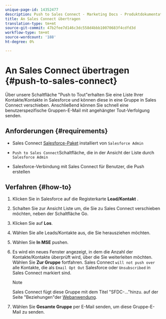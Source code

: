 ```yaml
---
unique-page-id: 14352477
description: Push to Sales Connect - Marketing Docs - Produktdokumentation
title: An Sales Connect übertragen
translation-type: tm+mt
source-git-commit: 47b2fee7d146c3dc558d4bbb10070683f4cdfd3d
workflow-type: tm+mt
source-wordcount: '188'
ht-degree: 0%

---
```



# An Sales Connect übertragen {#push-to-sales-connect}

Über unsere Schaltfläche &quot;Push to Tout&quot;erhalten Sie eine Liste Ihrer Kontakte/Kontakte in Salesforce und können diese in eine Gruppe in Sales Connect verschieben. Anschließend können Sie schnell eine benutzerspezifische Gruppen-E-Mail mit angehängter Tout-Verfolgung senden.

## Anforderungen {#requirements}

* Sales Connect [Salesforce-Paket](http://docs.marketo.com/x/C4PS) installiert von `Salesforce Admin`

* `Push to Sales Connect`Schaltfläche, die in der Ansicht der Liste durch `Salesforce Admin`

* Salesforce-Verbindung mit Sales Connect für Benutzer, die Push erstellen

## Verfahren {#how-to}

1. Klicken Sie in Salesforce auf die Registerkarte **Lead/Kontakt** .
1. Schalten Sie zur Ansicht Liste um, die Sie zu Sales Connect verschieben möchten, neben der Schaltfläche Go.
1. Klicken Sie auf **Los**.
1. Wählen Sie alle Leads/Kontakte aus, die Sie herausziehen möchten.
1. Wählen Sie **In MSE** pushen.
1. Es wird ein neues Fenster angezeigt, in dem die Anzahl der Kontakte/Kontakte überprüft wird, über die Sie weiterleiten möchten. Wählen Sie **Zur Gruppe** fortfahren. Sales Connect `will not push over` alle Kontakte, die als `Email Opt Out` Salesforce oder `Unsubscribed` in Sales Connect markiert sind.

   >[!NOTE]
   >
   >Sales Connect fügt diese Gruppe mit dem Titel &quot;SFDC-...&quot;hinzu. auf der Seite &quot;Beziehungen&quot;der [Webanwendung](http://toutapp.com/login).

1. Wählen Sie **Gesamte Gruppe** per E-Mail senden, um diese Gruppe-E-Mail zu senden.

